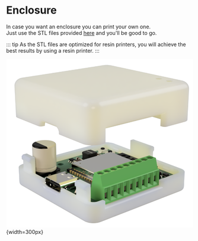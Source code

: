 # Enclosure

In case you want an enclosure you can print your own one.\
Just use the STL files provided [here](https://github.com/AzonInc/Doorman/tree/master/enclosure) and you'll be good to go.

::: tip
As the STL files are optimized for resin printers, you will achieve the best results by using a resin printer.
:::

![2-wire external via usb](./enclosure.png){width=300px}